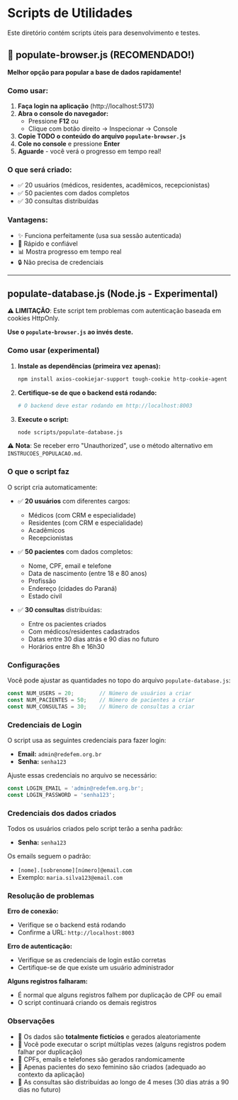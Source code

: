 # Scripts de Utilidades

Este diretório contém scripts úteis para desenvolvimento e testes.

## 🚀 populate-browser.js (RECOMENDADO!)

**Melhor opção para popular a base de dados rapidamente!**

### Como usar:

1. **Faça login na aplicação** (http://localhost:5173)
2. **Abra o console do navegador:**
   - Pressione **F12** ou
   - Clique com botão direito → Inspecionar → Console
3. **Copie TODO o conteúdo do arquivo `populate-browser.js`**
4. **Cole no console** e pressione **Enter**
5. **Aguarde** - você verá o progresso em tempo real!

### O que será criado:
- ✅ 20 usuários (médicos, residentes, acadêmicos, recepcionistas)
- ✅ 50 pacientes com dados completos
- ✅ 30 consultas distribuídas

### Vantagens:
- ✨ Funciona perfeitamente (usa sua sessão autenticada)
- 🚀 Rápido e confiável
- 📊 Mostra progresso em tempo real
- 🔒 Não precisa de credenciais

---

## populate-database.js (Node.js - Experimental)

⚠️ **LIMITAÇÃO**: Este script tem problemas com autenticação baseada em cookies HttpOnly.

**Use o `populate-browser.js` ao invés deste.**

### Como usar (experimental)

1. **Instale as dependências (primeira vez apenas):**
   ```bash
   npm install axios-cookiejar-support tough-cookie http-cookie-agent
   ```

2. **Certifique-se de que o backend está rodando:**
   ```bash
   # O backend deve estar rodando em http://localhost:8003
   ```

3. **Execute o script:**
   ```bash
   node scripts/populate-database.js
   ```

⚠️ **Nota**: Se receber erro "Unauthorized", use o método alternativo em `INSTRUCOES_POPULACAO.md`.

### O que o script faz

O script cria automaticamente:

- ✅ **20 usuários** com diferentes cargos:
  - Médicos (com CRM e especialidade)
  - Residentes (com CRM e especialidade)
  - Acadêmicos
  - Recepcionistas

- ✅ **50 pacientes** com dados completos:
  - Nome, CPF, email e telefone
  - Data de nascimento (entre 18 e 80 anos)
  - Profissão
  - Endereço (cidades do Paraná)
  - Estado civil

- ✅ **30 consultas** distribuídas:
  - Entre os pacientes criados
  - Com médicos/residentes cadastrados
  - Datas entre 30 dias atrás e 90 dias no futuro
  - Horários entre 8h e 16h30

### Configurações

Você pode ajustar as quantidades no topo do arquivo `populate-database.js`:

```javascript
const NUM_USERS = 20;        // Número de usuários a criar
const NUM_PACIENTES = 50;    // Número de pacientes a criar
const NUM_CONSULTAS = 30;    // Número de consultas a criar
```

### Credenciais de Login

O script usa as seguintes credenciais para fazer login:
- **Email:** `admin@redefem.org.br`
- **Senha:** `senha123`

Ajuste essas credenciais no arquivo se necessário:

```javascript
const LOGIN_EMAIL = 'admin@redefem.org.br';
const LOGIN_PASSWORD = 'senha123';
```

### Credenciais dos dados criados

Todos os usuários criados pelo script terão a senha padrão:
- **Senha:** `senha123`

Os emails seguem o padrão:
- `[nome].[sobrenome][número]@email.com`
- Exemplo: `maria.silva123@email.com`

### Resolução de problemas

**Erro de conexão:**
- Verifique se o backend está rodando
- Confirme a URL: `http://localhost:8003`

**Erro de autenticação:**
- Verifique se as credenciais de login estão corretas
- Certifique-se de que existe um usuário administrador

**Alguns registros falharam:**
- É normal que alguns registros falhem por duplicação de CPF ou email
- O script continuará criando os demais registros

### Observações

- 📝 Os dados são **totalmente fictícios** e gerados aleatoriamente
- 🔄 Você pode executar o script múltiplas vezes (alguns registros podem falhar por duplicação)
- 🎲 CPFs, emails e telefones são gerados randomicamente
- 🏥 Apenas pacientes do sexo feminino são criados (adequado ao contexto da aplicação)
- 📅 As consultas são distribuídas ao longo de 4 meses (30 dias atrás a 90 dias no futuro)
